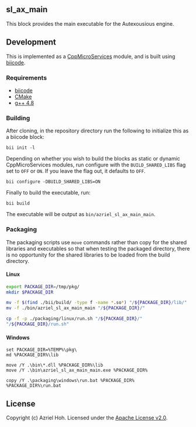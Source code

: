 ## sl\_ax\_main

This block provides the main executable for the Autexousious engine.

## Development

This is implemented as a [CppMicroServices](https://github.com/saschazelzer/CppMicroServices) module, and is built using
[biicode](https://www.biicode.com/).

### Requirements

* [biicode](https://www.biicode.com/downloads)
* [CMake](http://www.cmake.org/install/)
* [g++ 4.8](https://gcc.gnu.org/)

### Building

After cloning, in the repository directory run the following to initialize this as a biicode block:

	bii init -l

Depending on whether you wish to build the blocks as static or dynamic CppMicroServices modules, run configure with the `BUILD_SHARED_LIBS` flag set to `OFF` or `ON`. If you leave the flag out, it defaults to `OFF`.

	bii configure -DBUILD_SHARED_LIBS=ON

Finally to build the executable, run:

	bii build

The executable will be output as `bin/azriel_sl_ax_main_main`.

### Packaging

The packaging scripts use `move` commands rather than copy for the shared libraries and executables so that when testing the packaged directory, there is no opportunity for the shared libraries to be loaded from the build directory.

#### Linux

```bash
export PACKAGE_DIR=/tmp/pkg/
mkdir $PACKAGE_DIR

mv -f $(find ./bii/build/ -type f -name *.so*) "/${PACKAGE_DIR}/lib/"
mv -f ./bin/azriel_sl_ax_main_main "/${PACKAGE_DIR}/"

cp -f -p ./packaging/linux/run.sh "/${PACKAGE_DIR}/"
"/${PACKAGE_DIR}/run.sh"
```

#### Windows

```batch
set PACKAGE_DIR=%TEMP%\pkg\
md %PACKAGE_DIR%\lib

move /Y .\bin\*.dll %PACKAGE_DIR%\lib
move /Y .\bin\azriel_sl_ax_main_main.exe %PACKAGE_DIR%

copy /Y .\packaging\windows\run.bat %PACKAGE_DIR%
%PACKAGE_DIR%\run.bat
```

## License

Copyright (c) Azriel Hoh. Licensed under the [Apache License v2.0](http://www.apache.org/licenses/LICENSE-2.0).
